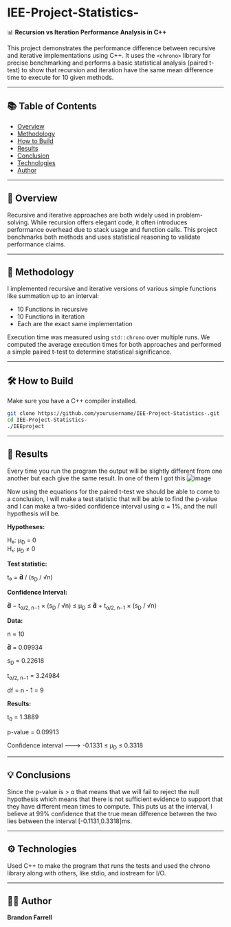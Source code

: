 # IEE-Project-Statistics-

📊 **Recursion vs Iteration Performance Analysis in C++**

This project demonstrates the performance difference between recursive and iterative implementations using C++. It uses the `<chrono>` library for precise benchmarking and performs a basic statistical analysis (paired t-test) to show that recursion and iteration have the same mean difference time to execute for 10 given methods.

---

## 📚 Table of Contents

- [Overview](#overview)
- [Methodology](#methodology)
- [How to Build](#how-to-build)
- [Results](#results)
- [Conclusion](#conclusion)
- [Technologies](#technologies)
- [Author](#author)

---

## 🧠 Overview

Recursive and iterative approaches are both widely used in problem-solving. While recursion offers elegant code, it often introduces performance overhead due to stack usage and function calls. This project benchmarks both methods and uses statistical reasoning to validate performance claims.

---

## 📐 Methodology

I implemented recursive and iterative versions of various simple functions like summation up to an interval:

- 10 Functions in recursive
- 10 Functions in iteration
- Each are the exact same implementation

Execution time was measured using `std::chrono` over multiple runs. We computed the average execution times for both approaches and performed a simple paired t-test to determine statistical significance.

---

## 🛠️ How to Build

Make sure you have a C++ compiler installed.

```bash
git clone https://github.com/yourusername/IEE-Project-Statistics-.git
cd IEE-Project-Statistics-
./IEEproject
```

---

## 📝 Results

Every time you run the program the output will be slightly different from one another but each give the same result. In one of them I got this
![image](https://github.com/user-attachments/assets/237012b5-c7b3-4616-853d-9c3844970c60)

Now using the equations for the paired t-test we should be able to come to a conclusion, I will make a test statistic that will be able to find the p-value and I can make a two-sided confidence interval using ɑ = 1%, and the null hypothesis will be.

**Hypotheses:**

H₀: μ<sub>D</sub> = 0  
H₁: μ<sub>D</sub> ≠ 0

**Test statistic:**

t₀ = **d̄** / (s<sub>D</sub> / √n)

**Confidence Interval:**

**d̄** − t<sub>α/2, n−1</sub> × (s<sub>D</sub> / √n) ≤ μ<sub>D</sub> ≤ **d̄** + t<sub>α/2, n−1</sub> × (s<sub>D</sub> / √n)

**Data:**

n = 10

**d̄** = 0.09934

s<sub>D</sub> = 0.22618

t<sub>α/2, n−1</sub> = 3.24984

df = n - 1 = 9

**Results:**

t<sub>0</sub> = 1.3889

p-value = 0.09913

Confidence interval --->  -0.1331 ≤ μ<sub>D</sub> ≤ 0.3318

---

## 💡 Conclusions

Since the p-value is > ɑ that means that we will fail to reject the null hypothesis which means that there is not sufficient evidence to support that they have different mean times to compute. This puts us at the interval, I believe at 99% confidence that the true mean difference between the two lies between the interval [-0.1131,0.3318]ms.

---

## ⚙️ Technologies

Used C++ to make the program that runs the tests and used the chrono library along with others, like stdio, and iostream for I/O.

---

## 🕵🏻 Author

**Brandon Farrell**
